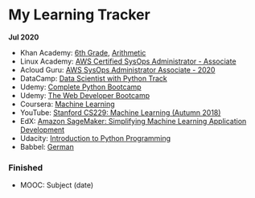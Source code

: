 # My Learning Tracker
  
**Jul 2020**
* Khan Academy: [6th Grade](https://www.khanacademy.org/math/cc-sixth-grade-math), [Arithmetic](https://www.khanacademy.org/math/arithmetic)
* Linux Academy: [AWS Certified SysOps Administrator - Associate](https://linuxacademy.com/cp/modules/view/id/364)
* Acloud Guru: [AWS SysOps Administrator Associate - 2020](https://learn.acloud.guru/course/aws-certified-sysops-administrator-associate/dashboard)
* DataCamp: [Data Scientist with Python Track](https://learn.datacamp.com/career-tracks/data-scientist-with-python)
* Udemy: [Complete Python Bootcamp](https://www.udemy.com/course/complete-python-bootcamp/)
* Udemy: [The Web Developer Bootcamp](https://www.udemy.com/course/the-web-developer-bootcamp/)
* Coursera: [Machine Learning](https://www.coursera.org/learn/machine-learning/home/welcome)
* YouTube: [Stanford CS229: Machine Learning (Autumn 2018)](https://www.youtube.com/playlist?list=PLoROMvodv4rMiGQp3WXShtMGgzqpfVfbU)
* EdX: [Amazon SageMaker: Simplifying Machine Learning Application Development](https://courses.edx.org/courses/course-v1:AWS+OTP-AWSD4+3T2018/course/)
* Udacity: [Introduction to Python Programming](https://www.udacity.com/course/introduction-to-python--ud1110)
* Babbel: [German](https://my.babbel.com)
  
### Finished
* MOOC: Subject (date)
